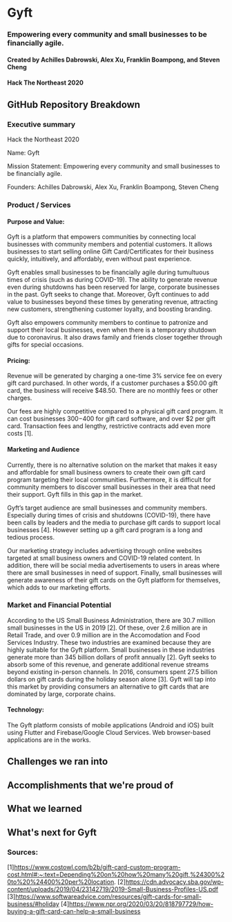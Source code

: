 # Gyft
### Empowering every community and small businesses to be financially agile.
#### Created by Achilles Dabrowski, Alex Xu, Franklin Boampong, and Steven Cheng
#### Hack The Northeast 2020

## GitHub Repository Breakdown



### Executive summary
Hack the Northeast 2020

Name: Gyft

Mission Statement: Empowering every community and small businesses to be financially agile.

Founders: Achilles Dabrowski, Alex Xu, Franklin Boampong, Steven Cheng

### Product / Services

#### Purpose and Value:

Gyft is a platform that empowers communities by connecting local businesses with community members and potential customers. It allows businesses to start selling online Gift Card/Certificates for their business quickly, intuitively, and affordably, even without past experience. 

Gyft enables small businesses to be financially agile during tumultuous times of crisis (such as during COVID-19). The ability to generate revenue even during shutdowns has been reserved for large, corporate businesses in the past. Gyft seeks to change that. Moreover, Gyft continues to add value to businesses beyond these times by generating revenue, attracting new customers, strengthening customer loyalty, and boosting branding.

Gyft also empowers community members to continue to patronize and support their local businesses, even when there is a temporary shutdown due to coronavirus. It also draws family and friends closer together through gifts for special occasions.

#### Pricing:

Revenue will be generated by charging a one-time 3% service fee on every gift card purchased. In other words, if a customer purchases a $50.00 gift card, the business will receive $48.50. There are no monthly fees or other charges.

Our fees are highly competitive compared to a physical gift card program. It can cost businesses $300-$400 for gift card software, and over $2 per gift card. Transaction fees and lengthy, restrictive contracts add even more costs [1].

#### Marketing and Audience
Currently, there is no alternative solution on the market that makes it easy and affordable for small business owners to create their own gift card program targeting their local communities. Furthermore, it is difficult for community members to discover small businesses in their area that need their support. Gyft fills in this gap in the market.

Gyft’s target audience are small businesses and community members. Especially during times of crisis and shutdowns (COVID-19), there have been calls by leaders and the media to purchase gift cards to support local businesses [4]. However setting up a gift card program is a long and tedious process.

Our marketing strategy includes advertising through online websites targeted at small business owners and COVID-19 related content. In addition, there will be social media advertisements to users in areas where there are small businesses in need of support. Finally, small businesses will generate awareness of their gift cards on the Gyft platform for themselves, which adds to our marketing efforts.

### Market and Financial Potential

According to the US Small Business Administration, there are 30.7 million small businesses in the US in 2019 [2]. Of these, over 2.6 million are in Retail Trade, and over 0.9 million are in the Accomodation and Food Services Industry. These two industries are examined because they are highly suitable for the Gyft platform. Small businesses in these industries generate more than 345 billion dollars of profit annually [2]. Gyft seeks to absorb some of this revenue, and generate additional revenue streams beyond existing in-person channels. In 2016, consumers spent 27.5 billion dollars on gift cards during the holiday season alone [3]. Gyft will tap into this market by providing consumers an alternative to gift cards that are dominated by large, corporate chains.

#### Technology:

The Gyft platform consists of mobile applications (Android and iOS) built using Flutter and Firebase/Google Cloud Services. Web browser-based applications are in the works.

## Challenges we ran into

## Accomplishments that we're proud of

## What we learned

## What's next for Gyft


### Sources:
[1]https://www.costowl.com/b2b/gift-card-custom-program-cost.html#:~:text=Depending%20on%20how%20many%20gift,%24300%20to%20%24400%20per%20location.
[2]https://cdn.advocacy.sba.gov/wp-content/uploads/2019/04/23142719/2019-Small-Business-Profiles-US.pdf
[3]https://www.softwareadvice.com/resources/gift-cards-for-small-business/#holiday
[4]https://www.npr.org/2020/03/20/818797729/how-buying-a-gift-card-can-help-a-small-business
